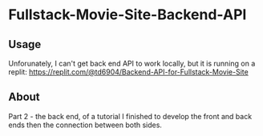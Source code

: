 # Fullstack-Movie-Site-Backend-API

## Usage

Unforunately, I can't get back end API to work locally, but it is running on a replit: https://replit.com/@td6904/Backend-API-for-Fullstack-Movie-Site

## About

Part 2 - the back end, of a tutorial I finished to develop the front and back ends then the connection between both sides.
